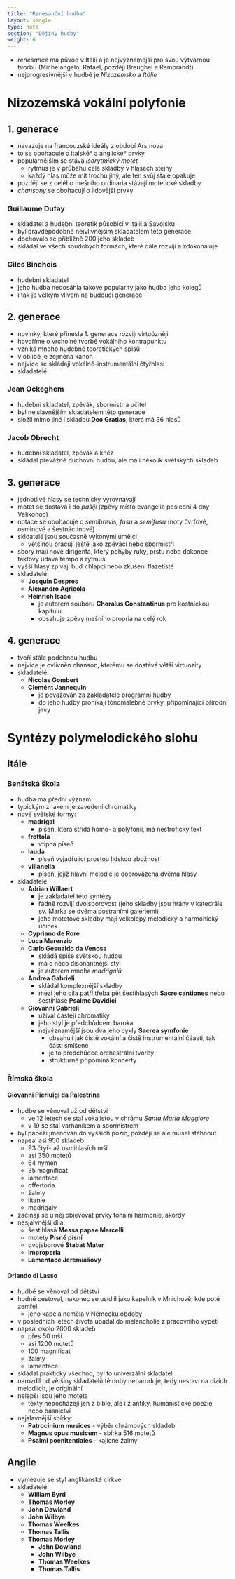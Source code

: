 ```yaml
---
title: "Renesanční hudba"
layout: single
type: note
section: "Dějiny hudby"
weight: 6
---
```

- _renesance_ má původ v Itálii a je nejvýznamější pro svou výtvarnou tvorbu (Michelangelo, Rafael, později Breughel a Rembrandt)
- nejprogresivnější v hudbě je _Nizozemsko_ a _Itálie_
# Nizozemská vokální polyfonie
## 1. generace
- navazuje na francouzské ideály z období Ars nova
- to se obohacuje o italské* a anglické* prvky
- populárnějším se stává _isorytmický motet_
    - rytmus je v průběhu celé skladby v hlasech stejný
    - každý hlas může mít trochu jiný, ale ten svůj stále opakuje
- později se z celého mešního ordinaria stávají motetické skladby
- _chansony_ se obohacují o lidovější prvky
### Guillaume Dufay
- skladatel a hudební teoretik působící v Itálii a Savojsku
- byl pravděpodobně nejvlivnějším skladatelem této generace
- dochovalo se přibližně 200 jeho skladeb
- skládal ve všech soudobých formách, které dále rozvijí a zdokonaluje
### Giles Binchois
- hudební skladatel
- jeho hudba nedosáhla takové popularity jako hudba jeho kolegů
- i tak je velkým vlivem na budoucí generace
## 2. generace
- novinky, které přinesla 1. generace rozvijí virtuózněji
- hovoříme o vrcholné tvorbě vokálního kontrapunktu
- vzniká mnoho hudebně teoretických spisů
- v oblibě je zejména kánon
- nejvíce se skládají vokálně-instrumentální čtyřhlasi
- skladatelé:
### Jean Ockeghem
- hudební skladatel, zpěvák, sbormistr a učitel
- byl nejslavnějším skladatelem této generace
- složil mimo jiné i skladbu **Deo Gratias**, která má 36 hlasů
### Jacob Obrecht
- hudební skladatel, zpěvák a kněz
- skládal převážně duchovní hudbu, ale má i několik světských skladeb
## 3. generace
- jednotlivé hlasy se technicky vyrovnávají
- motet se dostává i do _pašijí_ (zpěvy místo evangelia poslední 4 dny Velikonoc)
- notace se obohacuje o _semibrevis, fusu_ a _semifusu_ (noty čvrťové, osminové a šestnáctinové)
- skldatelé jsou současně výkonými umělci
    - většinou pracují ještě jako zpěváci nebo sbormistři
- sbory mají nově dirigenta, který pohyby ruky, prstu nebo dokonce taktovy udává tempo a rytmus
- vyšší hlasy zpívají buď chlapci nebo zkušení flazetisté
- skladatelé:
    - **Josquin Despres**
    - **Alexandro Agricola**
    - **Heinrich Isaac**
        - je autorem souboru **Choralus Constantinus** pro kostnickou kapitulu
        - obsahuje zpěvy mešního propria na celý rok
## 4. generace
- tvoří stále podobnou hudbu
- nejvíce je ovlivněn chanson, kterému se dostává větší virtuozity
- skladatelé:
    - **Nicolas Gombert**
    - **Clemént Jannequin**
        - je považován za zakladatele programní hudby
        - do jeho hudby pronikají tónomalebné prvky, připomínající přírodní jevy
# Syntézy polymelodického slohu
## Itále
### Benátská škola
- hudba má přední význam
- typickým znakem je zavedení chromatiky
- nové světské formy:
    - **madrigal**
        - píseň, která střídá homo- a polyfonii, má nestrofický text
    - **frottola**
        - vtipná píseň
    - **lauda**
        - píseň vyjadřující prostou lidskou zbožnost
    - **villanella**
        - píseň, jejíž hlavní melodie je doprovázena dvěma hlasy
- skladatelé
    - **Adrian Willaert**
        - je zakladatel této syntézy
        - řádně rozvijí dvojsborovost (jeho skladby jsou hrány v katedrále sv. Marka se dvěma postraními galeriemi)
        - jeho motetové skladby mají velkolepý melodický a harmonický účinek
    - **Cypriano de Rore**
    - **Luca Marenzio**
    - **Carlo Gesualdo da Venosa**
        - skládá spíše světskou hudbu
        - má o něco disonantnější styl
        - je autorem mnoha _madrigalů_ 
    - **Andrea Gabrieli**
        - skládal komplexnější skladby
        - mezi jeho díla patří třeba pět šestihlasých **Sacre cantiones** nebo šestihlasé **Psalme Davidici**
    - **Giovanni Gabrieli**
        - užíval častěji chromatiky
        - jeho styl je předchůdcem baroka
        - nejvýznamější jsou dva jeho cykly **Sacrea symfonie**
            - obsahují jak čistě vokální a čistě instrumentální čáasti, tak části smíšené
            - je to předchůdce orchestrální tvorby
            - strukturně připomíná koncerty
### Římská škola
#### Giovanni Pierluigi da Palestrina
- hudbe se věnoval už od dětství
    - ve 12 letech se stal vokalistou v chrámu _Santa Maria Maggiore_
    - v 19 se stal varhaníkem a sbormistrem
- byl papeži jmenován do vyšších pozic, později se ale musel stáhnout 
- napsal asi 950 skladeb
    - 93 čtyř- až osmihlasích mší
    - asi 350 motetů
    - 64 hymen
    - 35 magnificat
    - lamentace
    - offertoria
    - žalmy
    - litanie
    - madrigaly
- začínají se u něj objevovat prvky tonální harmonie, akordy
- nesjalvnější díla:
    - šestihlasá **Messa papae Marcelli**
    - motety **Písně písní**
    - dvojsborové **Stabat Mater**
    - **Improperia**
    - **Lamentace Jeremiášovy**
#### Orlando di Lasso
- hudbě se věnoval od dětství
- hodně cestoval, nakonec se usídlil jako kapelník v Mnichově, kde poté zemřel
    - jeho kapela neměla v Německu obdoby
- v posledních letech života upadal do melancholie z pracovního vypětí
- napsal okolo 2000 skladeb
    - přes 50 mší
    - asi 1200 motetů
    - 100 magnificat
    - žalmy
    - lamentace
- skládal prakticky všechno, byl to univerzální skladatel
- narozdíl od většiny skladatelů té doby neparoduje, tedy nestaví na cizích melodiích, je originální
- nelepší jsou jeho moteta
    - texty nepocházejí jen z bible, ale i z antiky, humanistické poezie nebo básnictví
- nejslavnější sbírky:
    - **Patrocinium musices** - výběr chrámových skladeb
    - **Magnus opus musicum** - sbírka 516 motetů
    - **Psalmi poenitentiales** - kajícné žalmy
## Anglie
- vymezuje se styl anglikánské církve
- skladatelé:
    - **William Byrd**
    - **Thomas Morley**
    - **John Dowland**
    - **John Wilbye**
    - **Thomas Weelkes**
    - **Thomas Tallis**
  - **__Thomas Morley__**
    - **__John Dowland__**
    - **__John Wilbye__**
    - **__Thomas Weelkes__**
    - **__Thomas Tallis__**